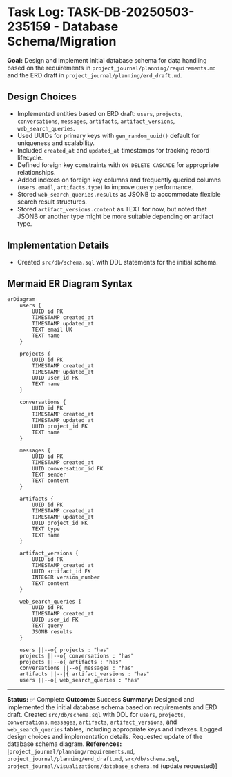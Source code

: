 # Task Log: TASK-DB-20250503-235159 - Database Schema/Migration

**Goal:** Design and implement initial database schema for data handling based on the requirements in `project_journal/planning/requirements.md` and the ERD draft in `project_journal/planning/erd_draft.md`.

## Design Choices

- Implemented entities based on ERD draft: `users`, `projects`, `conversations`, `messages`, `artifacts`, `artifact_versions`, `web_search_queries`.
- Used UUIDs for primary keys with `gen_random_uuid()` default for uniqueness and scalability.
- Included `created_at` and `updated_at` timestamps for tracking record lifecycle.
- Defined foreign key constraints with `ON DELETE CASCADE` for appropriate relationships.
- Added indexes on foreign key columns and frequently queried columns (`users.email`, `artifacts.type`) to improve query performance.
- Stored `web_search_queries.results` as JSONB to accommodate flexible search result structures.
- Stored `artifact_versions.content` as TEXT for now, but noted that JSONB or another type might be more suitable depending on artifact type.

## Implementation Details

- Created `src/db/schema.sql` with DDL statements for the initial schema.

## Mermaid ER Diagram Syntax

```mermaid
erDiagram
    users {
        UUID id PK
        TIMESTAMP created_at
        TIMESTAMP updated_at
        TEXT email UK
        TEXT name
    }

    projects {
        UUID id PK
        TIMESTAMP created_at
        TIMESTAMP updated_at
        UUID user_id FK
        TEXT name
    }

    conversations {
        UUID id PK
        TIMESTAMP created_at
        TIMESTAMP updated_at
        UUID project_id FK
        TEXT name
    }

    messages {
        UUID id PK
        TIMESTAMP created_at
        UUID conversation_id FK
        TEXT sender
        TEXT content
    }

    artifacts {
        UUID id PK
        TIMESTAMP created_at
        TIMESTAMP updated_at
        UUID project_id FK
        TEXT type
        TEXT name
    }

    artifact_versions {
        UUID id PK
        TIMESTAMP created_at
        UUID artifact_id FK
        INTEGER version_number
        TEXT content
    }

    web_search_queries {
        UUID id PK
        TIMESTAMP created_at
        UUID user_id FK
        TEXT query
        JSONB results
    }

    users ||--o{ projects : "has"
    projects ||--o{ conversations : "has"
    projects ||--o{ artifacts : "has"
    conversations ||--o{ messages : "has"
    artifacts ||--|{ artifact_versions : "has"
    users ||--o{ web_search_queries : "has"
```

---

**Status:** ✅ Complete
**Outcome:** Success
**Summary:** Designed and implemented the initial database schema based on requirements and ERD draft. Created `src/db/schema.sql` with DDL for `users`, `projects`, `conversations`, `messages`, `artifacts`, `artifact_versions`, and `web_search_queries` tables, including appropriate keys and indexes. Logged design choices and implementation details. Requested update of the database schema diagram.
**References:** [`project_journal/planning/requirements.md`, `project_journal/planning/erd_draft.md`, `src/db/schema.sql`, `project_journal/visualizations/database_schema.md` (update requested)]
